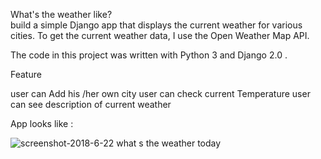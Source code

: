 What's the weather like?  
 build a simple Django app that displays the current weather for various cities. To get the current weather data, I use the Open Weather Map API. 
 
 The code in this project was written with Python 3 and Django 2.0 .
 
 Feature

   user can Add his /her own city 
   user can check current Temperature 
   user can see description of current weather 

 
 App looks like :
 
 ![screenshot-2018-6-22 what s the weather today](https://user-images.githubusercontent.com/21203185/41776569-1cb45f34-764a-11e8-811e-e366bffacc3f.png)
 

  
